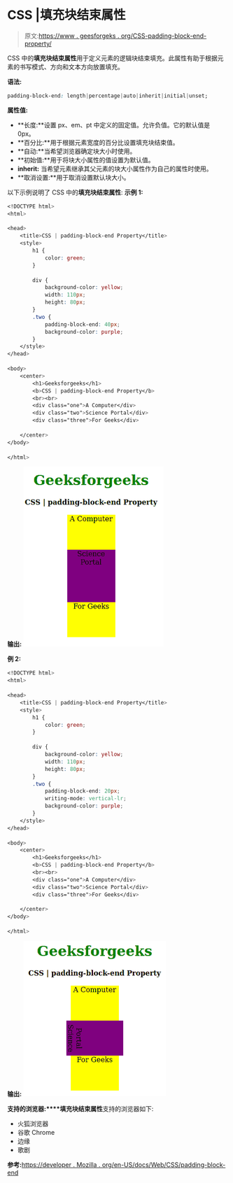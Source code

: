 # CSS |填充块结束属性

> 原文:[https://www . geesforgeks . org/CSS-padding-block-end-property/](https://www.geeksforgeeks.org/css-padding-block-end-property/)

CSS 中的**填充块结束属性**用于定义元素的逻辑块结束填充。此属性有助于根据元素的书写模式、方向和文本方向放置填充。

**语法:**

```css
padding-block-end: length|percentage|auto|inherit|initial|unset;
```

**属性值:**

*   **长度:**设置 px、em、pt 中定义的固定值。允许负值。它的默认值是 0px。
*   **百分比:**用于根据元素宽度的百分比设置填充块结束值。
*   **自动:**当希望浏览器确定块大小时使用。
*   **初始值:**用于将块大小属性的值设置为默认值。
*   **inherit:** 当希望元素继承其父元素的块大小属性作为自己的属性时使用。
*   **取消设置:**用于取消设置默认块大小。

以下示例说明了 CSS 中的**填充块结束属性**:
**示例 1:**

```css
<!DOCTYPE html>
<html>

<head>
    <title>CSS | padding-block-end Property</title>
    <style>
        h1 {
            color: green;
        }

        div {
            background-color: yellow;
            width: 110px;
            height: 80px;
        }
        .two {
            padding-block-end: 40px;
            background-color: purple;
        }
    </style>
</head>

<body>
    <center>
        <h1>Geeksforgeeks</h1>
        <b>CSS | padding-block-end Property</b>
        <br><br>
        <div class="one">A Computer</div>
        <div class="two">Science Portal</div>
        <div class="three">For Geeks</div>

    </center>
</body>

</html>                    
```

**输出:**
![](img/000249e8894874dbf66765008515a412.png)

**例 2:**

```css
<!DOCTYPE html>
<html>

<head>
    <title>CSS | padding-block-end Property</title>
    <style>
        h1 {
            color: green;
        }

        div {
            background-color: yellow;
            width: 110px;
            height: 80px;
        }
        .two {
            padding-block-end: 20px;
            writing-mode: vertical-lr;
            background-color: purple;
        }
    </style>
</head>

<body>
    <center>
        <h1>Geeksforgeeks</h1>
        <b>CSS | padding-block-end Property</b>
        <br><br>
        <div class="one">A Computer</div>
        <div class="two">Science Portal</div>
        <div class="three">For Geeks</div>

    </center>
</body>

</html>                                       
```

**输出:**
![](img/ffc20f0e23d7bd31240bfec1b59b3a75.png)

**支持的浏览器:****填充块结束属性**支持的浏览器如下:

*   火狐浏览器
*   谷歌 Chrome
*   边缘
*   歌剧

**参考:**[https://developer . Mozilla . org/en-US/docs/Web/CSS/padding-block-end](https://developer.mozilla.org/en-US/docs/Web/CSS/padding-block-end)